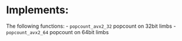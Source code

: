 Implements:
===========

The following functions:
	- `popcount_avx2_32` popcount on 32bit limbs 
	- `popcount_avx2_64` popcount on 64bit limbs



